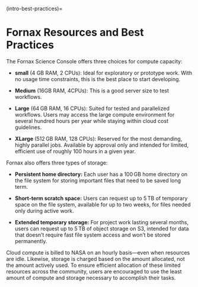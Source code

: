 (intro-best-practices)=
# Fornax Resources and Best Practices

The Fornax Science Console offers three choices for compute capacity:

- **small** (4 GB RAM, 2 CPUs): Ideal for exploratory or prototype work.
With no usage time constraints, this is the best place to start developing.

- **Medium** (16GB RAM, 4CPUs): This is a good server size to test workflows.

- **Large** (64 GB RAM, 16 CPUs): Suited for tested and parallelized workflows.
Users may access the large compute environment for several hundred hours per year while staying within cloud cost guidelines.

- **XLarge** (512 GB RAM, 128 CPUs): Reserved for the most demanding, highly parallel jobs.
Available by approval only and intended for limited, efficient use of roughly 100 hours in a given year.

Fornax also offers three types of storage:

- **Persistent home directory:** Each user has a 100 GB home directory on the file system for storing important files that need to be saved long term.

- **Short-term scratch space:** Users can request up to 5 TB of temporary space on the file system, available for up to two weeks, for files needed only during active work.

- **Extended temporary storage:** For project work lasting several months, users can request up to 5 TB of object storage on S3, intended for data that doesn’t require fast file system access and won’t be stored permanently.

Cloud compute is billed to NASA on an hourly basis—even when resources are idle.
Likewise, storage is charged based on the amount allocated, not the amount actively used.
To ensure efficient allocation of these limited resources across the community, users are encouraged to use the least amount of compute and storage necessary to accomplish their tasks.
